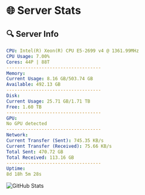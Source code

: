 # 🌐 Server Stats
## 🔍 Server Info
```yaml
CPU: Intel(R) Xeon(R) CPU E5-2699 v4 @ 1361.99MHz
CPU Usage: 7.00%
Cores: 44P | 88T
-----------------------------------
Memory:
Current Usage: 8.16 GB/503.74 GB
Available: 492.13 GB
-----------------------------------
Disk:
Current Usage: 25.71 GB/1.71 TB
Free: 1.60 TB
-----------------------------------
GPU:
No GPU detected
-----------------------------------
Network:
Current Transfer (Sent): 745.35 KB/s
Current Transfer (Received): 75.66 KB/s
Total Sent: 470.72 GB
Total Received: 113.16 GB
-----------------------------------
Uptime:
8d 18h 5m 28s
```
![GitHub Stats](https://img.shields.io/badge/Updated-2025-04-28_11:14:16-blue)